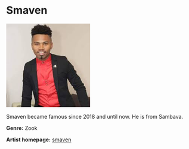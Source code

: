 # Smaven

![smaven](smaven.jpg)

Smaven became famous since 2018 and until now. He is from Sambava.

**Genre:** Zook

**Artist homepage:** [smaven](https://web.facebook.com/SmavenOfficiel/?_rdc=1&_rdr)
